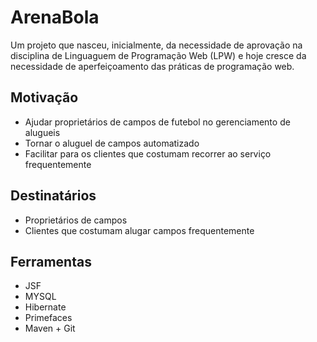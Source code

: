 # ArenaBola
Um projeto que nasceu, inicialmente, da necessidade de aprovação na disciplina de Linguaguem de Programação Web (LPW) e hoje cresce da necessidade de aperfeiçoamento das práticas de programação web.

## Motivação
- Ajudar proprietários de campos de futebol no gerenciamento de alugueis
- Tornar o aluguel de campos automatizado
- Facilitar para os clientes que costumam recorrer ao serviço frequentemente

## Destinatários
- Proprietários de campos
- Clientes que costumam alugar campos frequentemente

## Ferramentas
- JSF
- MYSQL
- Hibernate
- Primefaces
- Maven + Git
